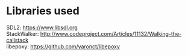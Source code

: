 Libraries used
==============

SDL2: https://www.libsdl.org  
StackWalker: http://www.codeproject.com/Articles/11132/Walking-the-callstack  
libepoxy: https://github.com/yaronct/libepoxy  
